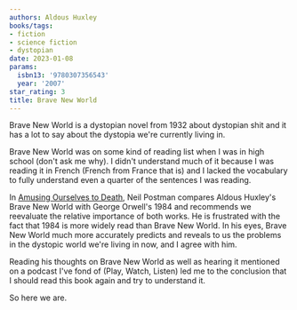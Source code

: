 ```yaml
---
authors: Aldous Huxley
books/tags:
- fiction
- science fiction
- dystopian
date: 2023-01-08
params:
  isbn13: '9780307356543'
  year: '2007'
star_rating: 3
title: Brave New World
---
```


Brave New World is a dystopian novel from 1932 about dystopian shit and it has a
lot to say about the dystopia we're currently living in.

<!--more-->

Brave New World was on some kind of reading list when I was in high school
(don't ask me why). I didn't understand much of it because I was reading it in
French (French from France that is) and I lacked the vocabulary to fully
understand even a quarter of the sentences I was reading.

In [Amusing Ourselves to Death](/books/2022-05-01/), Neil Postman compares
Aldous Huxley's Brave New World with George Orwell's 1984 and recommends we
reevaluate the relative importance of both works. He is frustrated with the fact
that 1984 is more widely read than Brave New World. In his eyes, Brave New World
much more accurately predicts and reveals to us the problems in the dystopic
world we're living in now, and I agree with him.

Reading his thoughts on Brave New World as well as hearing it mentioned on a
podcast I've fond of (Play, Watch, Listen) led me to the conclusion that I
should read this book again and try to understand it.

So here we are.